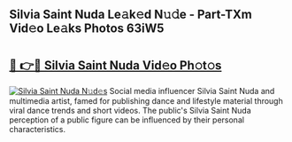 ## Silvia Saint Nuda Le𝚊k𝚎d N𝚞𝚍e - Part-TXm Vid𝚎o Le𝚊ks Photos 63iW5

# <h2><a href="http://fbfdi5.evod.top/?m=Silvia+Saint+Nuda">🔗 👉🔴 Silvia Saint Nuda Vid𝚎o Ph𝚘t𝚘s</a></h2>

[![Silvia Saint Nuda N𝚞d𝚎s](https://i.imgur.com/8V9OHl7.gif)](http://fbfdi5.evod.top/?m=Silvia+Saint+Nuda)
Social media influencer Silvia Saint Nuda and multimedia artist, famed for publishing dance and lifestyle material through viral dance trends and short videos. The public's Silvia Saint Nuda perception of a public figure can be influenced by their personal characteristics. 
